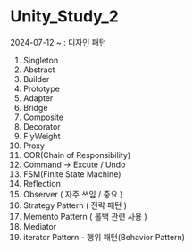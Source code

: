 # Unity_Study_2

2024-07-12 ~ : 디자인 패턴

1. Singleton
2. Abstract
3. Builder
4. Prototype
5. Adapter
6. Bridge
7. Composite
8. Decorator
9. FlyWeight
10. Proxy
11. COR(Chain of Responsibility)
12. Command -> Excute / Undo
13. FSM(Finite State Machine)
14. Reflection
15. Observer ( 자주 쓰임 / 중요 )
16. Strategy Pattern ( 전략 패턴 )
17. Memento Pattern ( 롤백 관련 사용 )
18. Mediator
19. iterator Pattern - 행위 패턴(Behavior Pattern)
